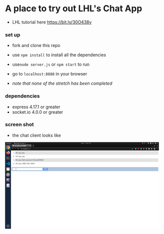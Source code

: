 # A place to try out LHL's Chat App

- LHL tutorial here https://bit.ly/30O438v

### set up

- fork and clone this repo

- use `npm install` to install all the dependencies

- use`node server.js` or `npm start` to run

- go to `localhost:8080` in your browser

- _note that none of the stretch has been completed_

### dependencies

- express 4.17.1 or greater
- socket.io 4.0.0 or greater

### screen shot

- the chat client looks like

![screen shot](https://github.com/Don-Stevenson/LHLChatApp/blob/master/docs/Chat%20client%20screen%20shot.png)

